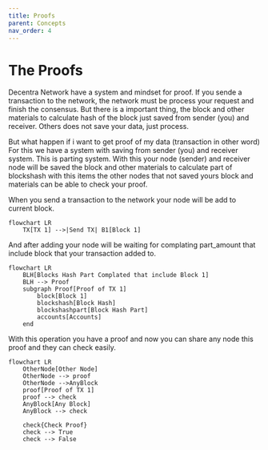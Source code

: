```yaml
---
title: Proofs
parent: Concepts
nav_order: 4
---
```


# The Proofs
Decentra Network have a system and mindset for proof. If you sende a transaction to the network, the network  must be process your request and finish the consensus. But there is a important thing, the block and other materials to calculate hash of the block just saved from sender (you) and receiver. Others does not save your data, just process.

But what happen if i want to get proof of my data (transaction in other word) For this we have a system with saving from sender (you) and receiver system. This is parting system. With this your node (sender) and receiver node will be saved the block and other materials to calculate part of blockshash with this items the other nodes that not saved yours block and materials can be able to check your proof.

When you send a transaction to the network your node will be add to current block.


```mermaid
flowchart LR
    TX[TX 1] -->|Send TX| B1[Block 1]
```

And after adding your node will be waiting for complating part_amount that include block that your transaction added to.

```mermaid
flowchart LR
    BLH[Blocks Hash Part Complated that include Block 1] 
    BLH --> Proof
    subgraph Proof[Proof of TX 1]
        block[Block 1]
        blockshash[Block Hash]
        blockshashpart[Block Hash Part]
        accounts[Accounts]
    end

```

With this operation you have a proof and now you can share any node this proof and they can check easily.


```mermaid
flowchart LR
    OtherNode[Other Node]
    OtherNode --> proof
    OtherNode -->AnyBlock
    proof[Proof of TX 1]
    proof --> check
    AnyBlock[Any Block]
    AnyBlock --> check

    check{Check Proof}
    check --> True
    check --> False
```